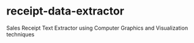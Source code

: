 # receipt-data-extractor
Sales Receipt Text Extractor using Computer Graphics and  Visualization techniques 
